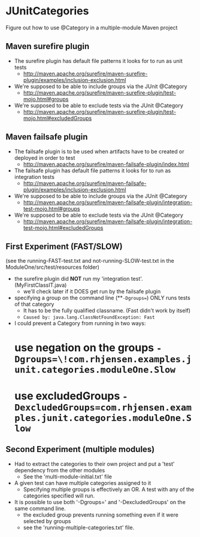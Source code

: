# JUnitCategories
Figure out how to use @Category in a multiple-module Maven project

## Maven surefire plugin
- The surefire plugin has default file patterns it looks for to run as unit tests
  - http://maven.apache.org/surefire/maven-surefire-plugin/examples/inclusion-exclusion.html
- We're supposed to be able to include groups via the JUnit @Category
  - http://maven.apache.org/surefire/maven-surefire-plugin/test-mojo.html#groups
- We're supposed to be able to exclude tests via the JUnit @Category
  - http://maven.apache.org/surefire/maven-surefire-plugin/test-mojo.html#excludedGroups

## Maven failsafe plugin
- The failsafe plugin is to be used when artifacts have to be created or deployed in order to test
  - http://maven.apache.org/surefire/maven-failsafe-plugin/index.html
- The failsafe plugin has default file patterns it looks for to run as integration tests
  - http://maven.apache.org/surefire/maven-failsafe-plugin/examples/inclusion-exclusion.html
- We're supposed to be able to include groups via the JUnit @Category
  - http://maven.apache.org/surefire/maven-failsafe-plugin/integration-test-mojo.html#groups
- We're supposed to be able to exclude tests via the JUnit @Category
  - http://maven.apache.org/surefire/maven-failsafe-plugin/integration-test-mojo.html#excludedGroups

## First Experiment (FAST/SLOW)
(see the running-FAST-test.txt and not-running-SLOW-test.txt in the ModuleOne/src/test/resources folder)
- the surefire plugin did **NOT** run my 'integration test'. (MyFirstClassIT.java)
  - we'll check later if it DOES get run by the failsafe plugin
- specifying a group on the command line (**`-Dgroups=`) ONLY runs tests of that category
  - It has to be the fully qualified classname. (Fast didn't work by itself)
  - `Caused by: java.lang.ClassNotFoundException: Fast`
- I could prevent a Category from running in two ways:
  # use negation on the groups `-Dgroups=\!com.rhjensen.examples.junit.categories.moduleOne.Slow`
  # use excludedGroups `-DexcludedGroups=com.rhjensen.examples.junit.categories.moduleOne.Slow`

## Second Experiment (multiple modules)
- Had to extract the categories to their own project and put a 'test' dependency from the other modules
  - See the 'multi-module-initial.txt' file
- A given test can have multiple categories assigned to it
  - Specifying multiple groups is effectively an OR. A test with any of the categories specified will run.
- It is possible to use both '-Dgroups=' and '-DexcludedGroups' on the same command line.
  - the excluded group prevents running something even if it were selected by groups
  - see the 'running-multiple-categories.txt' file.
